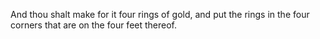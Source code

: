 And thou shalt make for it four rings of gold, and put the rings in the four corners that are on the four feet thereof.
